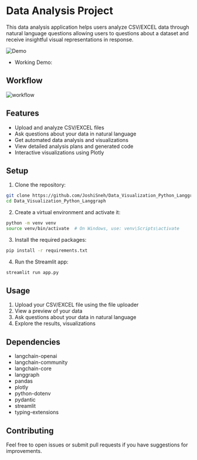 # Data Analysis Project

This data analysis application helps users analyze CSV/EXCEL data through natural language questions allowing users to questions about a dataset and receive insightful visual representations in response.


![Demo](https://github.com/user-attachments/assets/ea551c6d-2e75-4fac-82a2-683c8ddcf6c5)
- Working Demo:

## Workflow

![workflow](https://github.com/user-attachments/assets/3e990c3d-63e0-4e69-93c2-95a29ffd5fb8)

## Features

- Upload and analyze CSV/EXCEL files
- Ask questions about your data in natural language
- Get automated data analysis and visualizations
- View detailed analysis plans and generated code
- Interactive visualizations using Plotly

## Setup

1. Clone the repository:
```bash
git clone https://github.com/JoshiSneh/Data_Visualization_Python_Langgraph.git
cd Data_Visualization_Python_Langgraph
```

2. Create a virtual environment and activate it:
```bash
python -m venv venv
source venv/bin/activate  # On Windows, use: venv\Scripts\activate
```

3. Install the required packages:
```bash
pip install -r requirements.txt
```
4. Run the Streamlit app:
```bash
streamlit run app.py
```

## Usage

1. Upload your CSV/EXCEL file using the file uploader
2. View a preview of your data
3. Ask questions about your data in natural language
4. Explore the results, visualizations

## Dependencies

- langchain-openai
- langchain-community
- langchain-core
- langgraph
- pandas
- plotly
- python-dotenv
- pydantic
- streamlit
- typing-extensions

## Contributing

Feel free to open issues or submit pull requests if you have suggestions for improvements.
